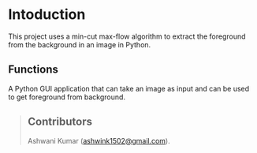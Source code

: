# Intoduction
This project uses a min-cut max-flow algorithm to extract the foreground from the background in an image in Python.

## Functions
A Python GUI application that can take an image as input and can be used to get foreground from background.

> ## Contributors
> Ashwani Kumar (ashwink1502@gmail.com).
